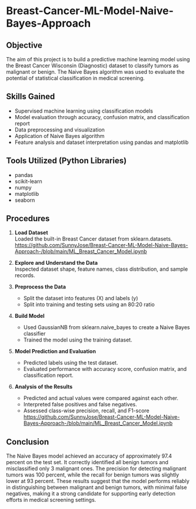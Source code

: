 # Breast-Cancer-ML-Model-Naive-Bayes-Approach

## Objective
The aim of this project is to build a predictive machine learning model using the Breast Cancer Wisconsin (Diagnostic) dataset to classify tumors as malignant or benign. The Naive Bayes algorithm was used to evaluate the potential of statistical classification in medical screening.
## Skills Gained
- Supervised machine learning using classification models
- Model evaluation through accuracy, confusion matrix, and classification report
- Data preprocessing and visualization
- Application of Naive Bayes algorithm
- Feature analysis and dataset interpretation using pandas and matplotlib
## Tools Utilized (Python Libraries)
- pandas
- scikit-learn
- numpy
- matplotlib
- seaborn
## Procedures
1. **Load Dataset**  
   Loaded the built-in Breast Cancer dataset from sklearn.datasets.
   https://github.com/SunnyJose/Breast-Cancer-ML-Model-Naive-Bayes-Approach-/blob/main/ML_Breast_Cancer_Model.ipynb

3. **Explore and Understand the Data**  
   Inspected dataset shape, feature names, class distribution, and sample records.

4. **Preprocess the Data**  
   - Split the dataset into features (X) and labels (y) 
   - Split into training and testing sets using an 80:20 ratio

5. **Build Model**  
   - Used GaussianNB from sklearn.naive_bayes to create a Naive Bayes classifier 
   - Trained the model using the training dataset.

6. **Model Prediction and Evaluation**  
   - Predicted labels using the test dataset.
   - Evaluated performance with accuracy score, confusion matrix, and classification report.

7. **Analysis of the Results**  
   - Predicted and actual values were compared against each other.
   - Interpreted false positives and false negatives.
   - Assessed class-wise precision, recall, and F1-score
https://github.com/SunnyJose/Breast-Cancer-ML-Model-Naive-Bayes-Approach-/blob/main/ML_Breast_Cancer_Model.ipynb

## Conclusion  
The Naive Bayes model achieved an accuracy of approximately 97.4 percent on the test set. It correctly identified all benign tumors and misclassified only 3   malignant ones. The precision for detecting malignant tumors was 100 percent, while the recall for benign tumors was slightly lower at 93 percent. These results suggest that the model performs reliably in distinguishing between malignant and benign tumors, with minimal false negatives, making it a strong candidate for supporting early detection efforts in medical screening settings.
